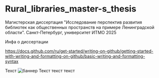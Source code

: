 # Rural_libraries_master-s_thesis
Магистерская диссертация "Исследование перспектив развития библиотек как общественных пространств на примере Ленинградской области". Санкт-Петербург, университет ИТМО 2025

Инфа о диссертации


https://docs.github.com/ru/get-started/writing-on-github/getting-started-with-writing-and-formatting-on-github/basic-writing-and-formatting-syntax

Техст
![баннер](https://github.com/user-attachments/assets/d75ae522-1d44-48f7-bb79-689464e3b543)
Текст текст текст
